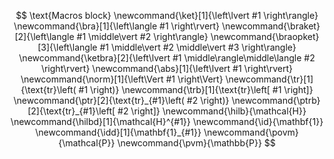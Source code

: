 $$
\text{Macros block}
\newcommand{\ket}[1]{\left\lvert #1 \right\rangle}
\newcommand{\bra}[1]{\left\langle #1 \right\rvert}
\newcommand{\braket}[2]{\left\langle #1 \middle\vert #2 \right\rangle}
\newcommand{\braopket}[3]{\left\langle #1 \middle\vert #2 \middle\vert #3 \right\rangle}
\newcommand{\ketbra}[2]{\left\lvert #1 \middle\rangle\middle\langle #2 \right\rvert}
\newcommand{\abs}[1]{\left\lvert #1 \right\rvert}
\newcommand{\norm}[1]{\left\Vert #1 \right\Vert}
\newcommand{\tr}[1]{\text{tr}\left( #1 \right)}
\newcommand{\trb}[1]{\text{tr}\left[ #1 \right]}
\newcommand{\ptr}[2]{\text{tr}_{#1}\left( #2 \right)}
\newcommand{\ptrb}[2]{\text{tr}_{#1}\left[ #2 \right]}
\newcommand{\hilb}{\mathcal{H}}
\newcommand{\hilbd}[1]{\mathcal{H}^{#1}}
\newcommand{\id}{\mathbf{1}}
\newcommand{\idd}[1]{\mathbf{1}_{#1}}
\newcommand{\povm}{\mathcal{P}}
\newcommand{\pvm}{\mathbb{P}}
$$



